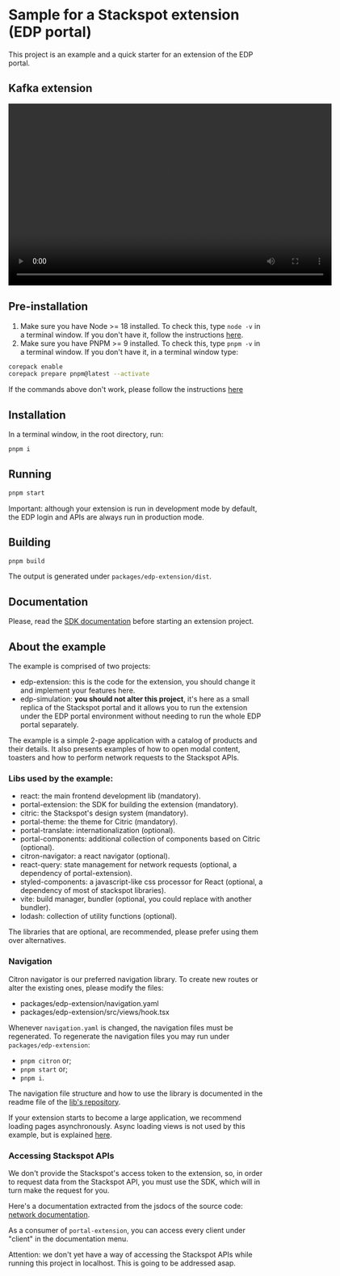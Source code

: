 # Sample for a Stackspot extension (EDP portal)
This project is an example and a quick starter for an extension of the EDP portal.

## Kafka extension

<video width="640" height="360" controls>
  <source src="./docs/assets/video.webm" type="video/mp4">
</video>

## Pre-installation
1. Make sure you have Node >= 18 installed. To check this, type `node -v` in a terminal window. If you don't have it, follow the instructions
[here](https://nodejs.org/en).
2. Make sure you have PNPM >= 9 installed. To check this, type `pnpm -v` in a terminal window. If you don't have it, in a terminal window type:
```sh
corepack enable
corepack prepare pnpm@latest --activate
```

If the commands above don't work, please follow the instructions [here](https://pnpm.io/installation)

## Installation
In a terminal window, in the root directory, run:
```sh
pnpm i
```

## Running
```sh
pnpm start
```

Important: although your extension is run in development mode by default, the EDP login and APIs are always run in production mode.

## Building
```sh
pnpm build
```

The output is generated under `packages/edp-extension/dist`.

## Documentation
Please, read the [SDK documentation](https://www.npmjs.com/package/@stack-spot/portal-extension) before starting an extension project.

## About the example

The example is comprised of two projects:

- edp-extension: this is the code for the extension, you should change it and implement your features here.
- edp-simulation: **you should not alter this project**, it's here as a small replica of the Stackspot portal and it allows you to run the
extension under the EDP portal environment without needing to run the whole EDP portal separately.

The example is a simple 2-page application with a catalog of products and their details. It also presents examples of how to open modal
content, toasters and how to perform network requests to the Stackspot APIs.

### Libs used by the example:

- react: the main frontend development lib (mandatory).
- portal-extension: the SDK for building the extension (mandatory).
- citric: the Stackspot's design system (mandatory).
- portal-theme: the theme for Citric (mandatory).
- portal-translate: internationalization (optional).
- portal-components: additional collection of components based on Citric (optional).
- citron-navigator: a react navigator (optional).
- react-query: state management for network requests (optional, a dependency of portal-extension).
- styled-components: a javascript-like css processor for React (optional, a dependency of most of stackspot libraries).
- vite: build manager, bundler (optional, you could replace with another bundler).
- lodash: collection of utility functions (optional).

The libraries that are optional, are recommended, please prefer using them over alternatives.

### Navigation
Citron navigator is our preferred navigation library. To create new routes or alter the existing ones, please modify the files:

- packages/edp-extension/navigation.yaml
- packages/edp-extension/src/views/hook.tsx

Whenever `navigation.yaml` is changed, the navigation files must be regenerated. To regenerate the navigation files you may run under
`packages/edp-extension`:

- `pnpm citron` or;
- `pnpm start` or;
- `pnpm i`.

The navigation file structure and how to use the library is documented in the readme file of the
[lib's repository](https://github.com/stack-spot/citron-navigator).

If your extension starts to become a large application, we recommend loading pages asynchronously. Async loading views is not used by this
example, but is explained [here](https://github.com/stack-spot/citron-navigator/blob/main/docs/async-route-rendering.md).

### Accessing Stackspot APIs
We don't provide the Stackspot's access token to the extension, so, in order to request data from the Stackspot API, you must use the SDK,
which will in turn make the request for you.

Here's a documentation extracted from the jsdocs of the source code:
[network documentation](https://tiagoperes.github.io/stackspot-extension-sample/).

As a consumer of `portal-extension`, you can access every client under "client" in the documentation menu.

Attention: we don't yet have a way of accessing the Stackspot APIs while running this project in localhost. This is going to be addressed
asap.

